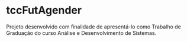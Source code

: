 # tccFutAgender

Projeto desenvolvido com finalidade de apresentá-lo como Trabalho de Graduação do curso Análise e Desenvolvimento de Sistemas.
